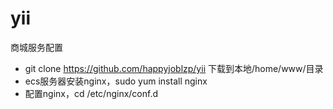 # yii
商城服务配置
- git clone https://github.com/happyjoblzp/yii 下载到本地/home/www/目录
- ecs服务器安装nginx，sudo yum install nginx
- 配置nginx，cd /etc/nginx/conf.d
